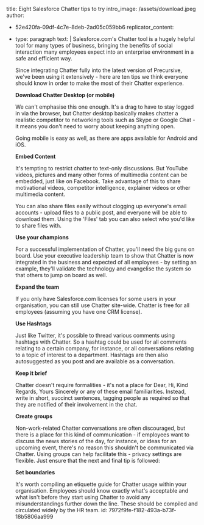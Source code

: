title: Eight Salesforce Chatter tips to try
intro_image: /assets/download.jpeg
author:
  - 52e420fa-09df-4c7e-8deb-2ad05c059bb6
replicator_content:
  - 
    type: paragraph
    text: |
      Salesforce.com's Chatter tool is a hugely helpful tool for many types of business, bringing the benefits of social interaction many employees expect into an enterprise environment in a safe and efficient way.
      
      Since integrating Chatter fully into the latest version of Precursive, we've been using it extensively - here are ten tips we think everyone should know in order to make the most of their Chatter experience.
      
      <strong>Download Chatter Desktop (or mobile)</strong>
      
      We can't emphasise this one enough. It's a drag to have to stay logged in via the browser, but Chatter desktop basically makes chatter a realistic competitor to networking tools such as Skype or Google Chat - it means you don't need to worry about keeping anything open.
      
      Going mobile is easy as well, as there are apps available for Android and iOS.
      
      <strong>Embed Content</strong>
      
      It's tempting to restrict chatter to text-only discussions. But YouTube videos, pictures and many other forms of multimedia content can be embedded, just like on Facebook. Take advantage of this to share motivational videos, competitor intelligence, explainer videos or other multimedia content.
      
      You can also share files easily without clogging up everyone's email accounts - upload files to a public post, and everyone will be able to download them. Using the 'Files' tab you can also select who you'd like to share files with.
      
      <strong>Use your champions</strong>
      
      For a successful implementation of Chatter, you'll need the big guns on board. Use your executive leadership team to show that Chatter is now integrated in the business and expected of all employees - by setting an example, they'll validate the technology and evangelise the system so that others to jump on board as well.
      
      <strong>Expand the team</strong>
      
      If you only have Salesforce.com licenses for some users in your organisation, you can still use Chatter site-wide. Chatter is free for all employees (assuming you have one CRM license).
      
      <strong>Use Hashtags</strong>
      
      Just like Twitter, it's possible to thread various comments using hashtags with Chatter. So a hashtag could be used for all comments relating to a certain company, for instance, or all conversations relating to a topic of interest to a department. Hashtags are then also autosuggested as you post and are available as a conversation.
      
      <strong>Keep it brief</strong>
      
      Chatter doesn't require formalities - it's not a place for Dear, Hi, Kind Regards, Yours Sincerely or any of these email familiarities. Instead, write in short, succinct sentences, tagging people as required so that they are notified of their involvement in the chat.
      
      <strong>Create groups</strong>
      
      Non-work-related Chatter conversations are often discouraged, but there is a place for this kind of communication - if employees want to discuss the news stories of the day, for instance, or ideas for an upcoming event, there's no reason this shouldn't be communicated via Chatter. Using groups can help facilitate this - privacy settings are flexible. Just ensure that the next and final tip is followed:
      
      <strong>Set boundaries</strong>
      
      It's worth compiling an etiquette guide for Chatter usage within your organisation. Employees should know exactly what's acceptable and what isn't before they start using Chatter to avoid any misunderstandings further down the line. These should be compiled and circulated widely by the HR team.
id: 7972f9fe-f182-493a-b73f-18b5806aa999
